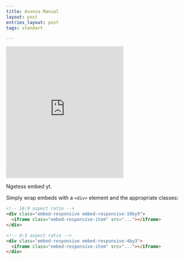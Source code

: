 ```yaml
---
title: Avanza Manual
layout: post
entries_layout: post
tags: standart

---
```

<div class="embed-responsive embed-responsive-16by9">
<iframe width="320" height="360" src="https://www.youtube-nocookie.com/embed/l2Of1-d5E5o?controls=0&" frameborder="0" allowfullscreen></iframe>
</div>

Ngetess embed yt.

Simply wrap embeds with a `<div>` element and the appropriate classes:

```html
<!-- 16:9 aspect ratio -->
<div class="embed-responsive embed-responsive-16by9">
  <iframe class="embed-responsive-item" src="..."></iframe>
</div>

<!-- 4:3 aspect ratio -->
<div class="embed-responsive embed-responsive-4by3">
  <iframe class="embed-responsive-item" src="..."></iframe>
</div>
```
